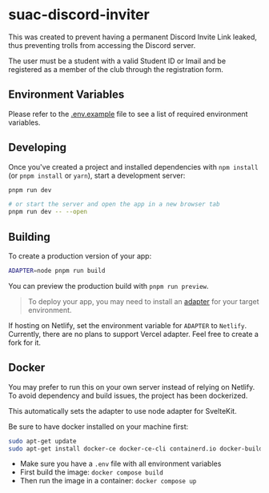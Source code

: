 # suac-discord-inviter

This was created to prevent having a permanent Discord Invite Link leaked, thus preventing trolls from accessing the Discord server.

The user must be a student with a valid Student ID or Imail and be registered as a member of the club through the registration form.

## Environment Variables

Please refer to the [.env.example](.env.example) file to see a list of required environment variables.

## Developing

Once you've created a project and installed dependencies with `npm install` (or `pnpm install` or `yarn`), start a development server:

```bash
pnpm run dev

# or start the server and open the app in a new browser tab
pnpm run dev -- --open
```

## Building

To create a production version of your app:

```bash
ADAPTER=node pnpm run build
```

You can preview the production build with `pnpm run preview`.

> To deploy your app, you may need to install an [adapter](https://kit.svelte.dev/docs/adapters) for your target environment.

If hosting on Netlify, set the environment variable for `ADAPTER` to `Netlify`. Currently, there are no plans to support Vercel adapter. Feel free to create a fork for it.

## Docker

You may prefer to run this on your own server instead of relying on Netlify. To avoid dependency and build issues, the project has been dockerized.

This automatically sets the adapter to use node adapter for SvelteKit.

Be sure to have docker installed on your machine first:

```bash
sudo apt-get update
sudo apt-get install docker-ce docker-ce-cli containerd.io docker-buildx-plugin docker-compose-plugin
```

- Make sure you have a `.env` file with all environment variables
- First build the image: `docker compose build`
- Then run the image in a container: `docker compose up`

